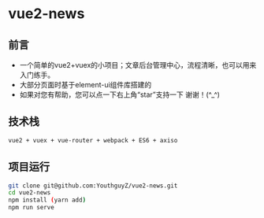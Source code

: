 # vue2-news

## 前言

- 一个简单的vue2+vuex的小项目；文章后台管理中心，流程清晰，也可以用来入门练手。
- 大部分页面时基于element-ui组件库搭建的
- 如果对您有帮助，您可以点一下右上角“star”支持一下 谢谢！(^_^)

## 技术栈

~~~bash
vue2 + vuex + vue-router + webpack + ES6 + axiso 
~~~

## 项目运行

~~~bash
git clone git@github.com:YouthguyZ/vue2-news.git
cd vue2-news
npm install (yarn add)
npm run serve
~~~




